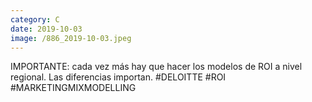 ```yaml
--- 
category: C 
date: 2019-10-03 
image: /886_2019-10-03.jpeg 
--- 
```


IMPORTANTE: cada vez más hay que hacer los modelos de ROI a nivel regional. Las diferencias importan. #DELOITTE #ROI #MARKETINGMIXMODELLING